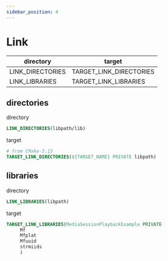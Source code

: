```yaml
---
sidebar_position: 4
---
```


# Link

| directory        | target                  |
|------------------|-------------------------|
| LINK_DIRECTORIES | TARGET_LINK_DIRECTORIES |
| LINK_LIBRARIES   | TARGET_LINK_LIBRARIES   |

## directories

directory

```CMake
LINK_DIRECTORIES(libpath/lib)
```

target

```CMake
# from CMake-3.13
TARGET_LINK_DIRECTORIES(${TARGET_NAME} PRIVATE libpath)
```

## libraries

directory

```CMake
LINK_LIBRARIES(libpath)
```

target

```CMake
TARGET_LINK_LIBRARIES(MediaSessionPlaybackExample PRIVATE
     Mf
     Mfplat
     Mfuuid
     strmiids
     )
```



